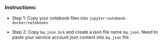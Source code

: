 ### Instructions:

- Step 1: Copy your notebook files into `jupyter-notebook-docker/notebooks` 

- Step 2: Copy `bq.json.bck` and create a json file name `bq.json`. Need to paste your service account json content into `bq.json` file